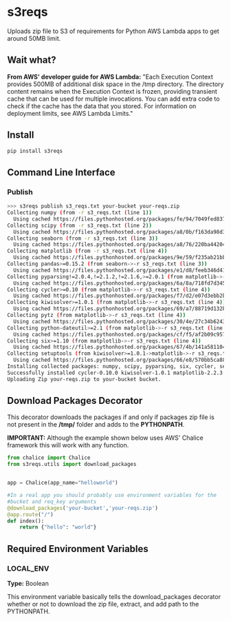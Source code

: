 # s3reqs
Uploads zip file to S3 of requirements for Python AWS Lambda apps to get around 50MB limit.

## Wait what?
**From AWS' developer guide for AWS Lambda:** "Each Execution Context provides 500MB of additional disk space in the /tmp directory. The directory content remains when the Execution Context is frozen, providing transient cache that can be used for multiple invocations. You can add extra code to check if the cache has the data that you stored. For information on deployment limits, see AWS Lambda Limits."
## Install

```bash
pip install s3reqs
```
## Command Line Interface

### Publish

```bash
>>> s3reqs publish s3_reqs.txt your-bucket your-reqs.zip
Collecting numpy (from -r s3_reqs.txt (line 1))
  Using cached https://files.pythonhosted.org/packages/fe/94/7049fed8373c52839c8cde619acaf2c9b83082b935e5aa8c0fa27a4a8bcc/numpy-1.15.1-cp36-cp36m-manylinux1_x86_64.whl
Collecting scipy (from -r s3_reqs.txt (line 2))
  Using cached https://files.pythonhosted.org/packages/a8/0b/f163da98d3a01b3e0ef1cab8dd2123c34aee2bafbb1c5bffa354cc8a1730/scipy-1.1.0-cp36-cp36m-manylinux1_x86_64.whl
Collecting seaborn (from -r s3_reqs.txt (line 3))
  Using cached https://files.pythonhosted.org/packages/a8/76/220ba4420459d9c4c9c9587c6ce607bf56c25b3d3d2de62056efe482dadc/seaborn-0.9.0-py3-none-any.whl
Collecting matplotlib (from -r s3_reqs.txt (line 4))
  Using cached https://files.pythonhosted.org/packages/9e/59/f235ab21bbe7b7c6570c4abf17ffb893071f4fa3b9cf557b09b60359ad9a/matplotlib-2.2.3-cp36-cp36m-manylinux1_x86_64.whl
Collecting pandas>=0.15.2 (from seaborn->-r s3_reqs.txt (line 3))
  Using cached https://files.pythonhosted.org/packages/e1/d8/feeb346d41f181e83fba45224ab14a8d8af019b48af742e047f3845d8cff/pandas-0.23.4-cp36-cp36m-manylinux1_x86_64.whl
Collecting pyparsing!=2.0.4,!=2.1.2,!=2.1.6,>=2.0.1 (from matplotlib->-r s3_reqs.txt (line 4))
  Using cached https://files.pythonhosted.org/packages/6a/8a/718fd7d3458f9fab8e67186b00abdd345b639976bc7fb3ae722e1b026a50/pyparsing-2.2.0-py2.py3-none-any.whl
Collecting cycler>=0.10 (from matplotlib->-r s3_reqs.txt (line 4))
  Using cached https://files.pythonhosted.org/packages/f7/d2/e07d3ebb2bd7af696440ce7e754c59dd546ffe1bbe732c8ab68b9c834e61/cycler-0.10.0-py2.py3-none-any.whl
Collecting kiwisolver>=1.0.1 (from matplotlib->-r s3_reqs.txt (line 4))
  Using cached https://files.pythonhosted.org/packages/69/a7/88719d132b18300b4369fbffa741841cfd36d1e637e1990f27929945b538/kiwisolver-1.0.1-cp36-cp36m-manylinux1_x86_64.whl
Collecting pytz (from matplotlib->-r s3_reqs.txt (line 4))
  Using cached https://files.pythonhosted.org/packages/30/4e/27c34b62430286c6d59177a0842ed90dc789ce5d1ed740887653b898779a/pytz-2018.5-py2.py3-none-any.whl
Collecting python-dateutil>=2.1 (from matplotlib->-r s3_reqs.txt (line 4))
  Using cached https://files.pythonhosted.org/packages/cf/f5/af2b09c957ace60dcfac112b669c45c8c97e32f94aa8b56da4c6d1682825/python_dateutil-2.7.3-py2.py3-none-any.whl
Collecting six>=1.10 (from matplotlib->-r s3_reqs.txt (line 4))
  Using cached https://files.pythonhosted.org/packages/67/4b/141a581104b1f6397bfa78ac9d43d8ad29a7ca43ea90a2d863fe3056e86a/six-1.11.0-py2.py3-none-any.whl
Collecting setuptools (from kiwisolver>=1.0.1->matplotlib->-r s3_reqs.txt (line 4))
  Using cached https://files.pythonhosted.org/packages/66/e8/570bb5ca88a8bcd2a1db9c6246bb66615750663ffaaeada95b04ffe74e12/setuptools-40.2.0-py2.py3-none-any.whl
Installing collected packages: numpy, scipy, pyparsing, six, cycler, setuptools, kiwisolver, pytz, python-dateutil, matplotlib, pandas, seaborn
Successfully installed cycler-0.10.0 kiwisolver-1.0.1 matplotlib-2.2.3 numpy-1.15.1 pandas-0.23.4 pyparsing-2.2.0 python-dateutil-2.7.3 pytz-2018.5 scipy-1.1.0 seaborn-0.9.0 setuptools-40.2.0 six-1.11.0
Uploading Zip your-reqs.zip to your-bucket bucket.
```

## Download Packages Decorator
This decorator downloads the packages if and only if packages zip file is not present 
in the **/tmp/** folder and adds to the **PYTHONPATH**.

**IMPORTANT:** Although the example shown below uses AWS' Chalice framework this will work with any function.
```python
from chalice import Chalice
from s3reqs.utils import download_packages


app = Chalice(app_name="helloworld")

#In a real app you should probably use environment variables for the  
#bucket and req_key arguments
@download_packages('your-bucket','your-reqs.zip')
@app.route("/")
def index():
    return {"hello": "world"}
```

## Required Environment Variables

### LOCAL_ENV
**Type:** Boolean

This environment variable basically tells the download_packages decorator whether or not to download the zip file, extract, and add path to the PYTHONPATH.
